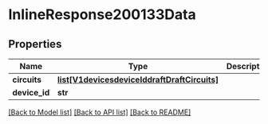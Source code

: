 # InlineResponse200133Data

## Properties
Name | Type | Description | Notes
------------ | ------------- | ------------- | -------------
**circuits** | [**list[V1devicesdeviceIddraftDraftCircuits]**](V1devicesdeviceIddraftDraftCircuits.md) |  | [optional] 
**device_id** | **str** |  | [optional] 

[[Back to Model list]](../README.md#documentation-for-models) [[Back to API list]](../README.md#documentation-for-api-endpoints) [[Back to README]](../README.md)

